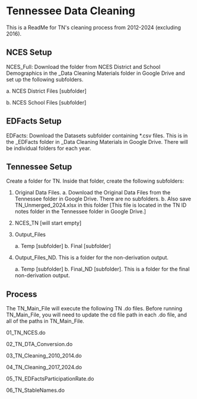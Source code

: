 # Tennessee Data Cleaning

This is a ReadMe for TN's cleaning process from 2012-2024 (excluding 2016).

## NCES Setup

NCES_Full: Download the folder from NCES District and School Demographics in the _Data Cleaning Materials folder in Google Drive and set up the following subfolders.
    
   a. NCES District Files [subfolder] 

   b. NCES School Files [subfolder]
   
## EDFacts Setup
EDFacts: Download the Datasets subfolder containing *.csv files. This is in the _EDFacts folder in _Data Cleaning Materials in Google Drive. There will be individual folders for each year.

## Tennessee Setup
Create a folder for TN. Inside that folder, create the following subfolders:

1. Original Data Files.
   a. Download the Original Data Files from the Tennessee folder in Google Drive. There are no subfolders.
   b. Also save TN_Unmerged_2024.xlsx in this folder [This file is located in the TN ID notes folder in the Tennessee folder in Google Drive.]
   
3. NCES_TN [will start empty]
   
4. Output_Files

   a. Temp [subfolder]
   b. Final [subfolder]
  
5. Output_Files_ND. This is a folder for the non-derivation output.

   a. Temp [subfolder]
   b. Final_ND [subfolder]. This is a folder for the final non-derivation output.

## Process
The TN_Main_File will execute the following TN .do files. Before running TN_Main_File, you will need to update the cd file path in each .do file, and all of the paths in TN_Main_File.

01_TN_NCES.do

02_TN_DTA_Conversion.do

03_TN_Cleaning_2010_2014.do

04_TN_Cleaning_2017_2024.do

05_TN_EDFactsParticipationRate.do

06_TN_StableNames.do
